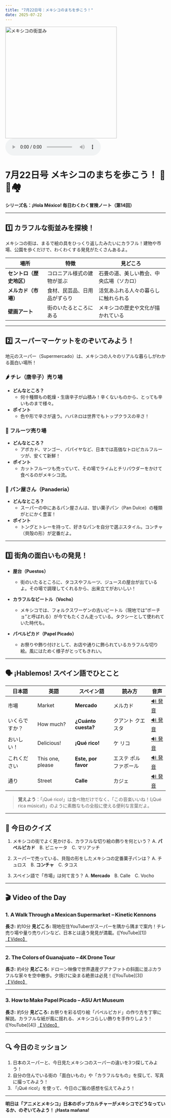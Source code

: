 ```yaml
---
title: "7月22日号：メキシコのまちを歩こう！"
date: 2025-07-22
---
```


<img src="/mexico-articles/assets/2025-07-22-comic.png" alt="メキシコの街並み" width="350" />

<audio controls>
  <source src="/mexico-articles/assets/2025-07-22-sound.wav" type="audio/wav">
  お使いのブラウザはオーディオ要素をサポートしていません。
</audio>

# 7月22日号 メキシコのまちを歩こう！ 🛒🎨🏘️
**シリーズ名：¡Hola México! 毎日わくわく冒険ノート（第14回）**

---

## 1️⃣ カラフルな街並みを探検！

メキシコの街は、まるで絵の具をひっくり返したみたいにカラフル！建物や市場、公園を歩くだけで、わくわくする発見がたくさんあるよ。

| 場所 | 特徴 | 見どころ |
|------|------|----------|
| **セントロ（歴史地区）** | コロニアル様式の建物が並ぶ | 石畳の道、美しい教会、中央広場（ソカロ） |
| **メルカド（市場）** | 食材、民芸品、日用品がずらり | 活気あふれる人々の暮らしに触れられる |
| **壁画アート** | 街のいたるところにある | メキシコの歴史や文化が描かれている |

---

## 2️⃣ スーパーマーケットをのぞいてみよう！

地元のスーパー（Supermercado）は、メキシコの人々のリアルな暮らしがわかる面白い場所！

### 🌶️ **チレ（唐辛子）売り場**
- **どんなところ？**
  - 何十種類もの乾燥・生唐辛子が山積み！辛くないものから、とっても辛いものまで様々。
- **ポイント**
  - 色や形で辛さが違う。ハバネロは世界でもトップクラスの辛さ！

### 🥑 **フルーツ売り場**
- **どんなところ？**
  - アボカド、マンゴー、パパイヤなど、日本では高価なトロピカルフルーツが、安くて新鮮！
- **ポイント**
  - カットフルーツも売っていて、その場でライムとチリパウダーをかけて食べるのがメキシコ流。

### 🍰 **パン屋さん（Panadería）**
- **どんなところ？**
  - スーパーの中にあるパン屋さんは、甘い菓子パン（Pan Dulce）の種類がとにかく豊富！
- **ポイント**
  - トングとトレーを持って、好きなパンを自分で選ぶスタイル。コンチャ（貝殻の形）が定番だよ。

---

## 3️⃣ 街角の面白いもの発見！

- **屋台（Puestos）**
  - 街のいたるところに、タコスやフルーツ、ジュースの屋台が出ているよ。その場で調理してくれるから、出来立てがおいしい！

- **カラフルなビートル（Vocho）**
  - メキシコでは、フォルクスワーゲンの古いビートル（現地では“ボーチョ”と呼ばれる）が今でもたくさん走っている。タクシーとして使われていた時代も。

- **パペルピカド（Papel Picado）**
  - お祭りや飾り付けとして、お店や通りに飾られているカラフルな切り絵。風にはためく様子がとってもきれい。

---

## 🗣️ ¡Hablemos! スペイン語でひとこと

| 日本語 | 英語 | スペイン語 | 読み方 | 音声 |
|--------|------|------------|--------|------|
| 市場 | Market | **Mercado** | メルカド | [🔊 発音](https://www.spanishdict.com/pronunciation/mercado) |
| いくらですか？ | How much? | **¿Cuánto cuesta?** | クアント クエスタ | [🔊 発音](https://www.spanishdict.com/pronunciation/cuanto%20cuesta) |
| おいしい！ | Delicious! | **¡Qué rico!** | ケ リコ | [🔊 発音](https://www.spanishdict.com/pronunciation/qu%C3%A9%20rico) |
| これください | This one, please | **Este, por favor** | エステ ポル ファボール | [🔊 発音](https://www.spanishdict.com/pronunciation/este%20por%20favor) |
| 通り | Street | **Calle** | カジェ | [🔊 発音](https://www.spanishdict.com/pronunciation/calle) |

> **覚えよう**：「¡Qué rico!」は食べ物だけでなく、「この音楽いいね！(¡Qué rica música!)」のように素敵なもの全般に使える便利な言葉だよ。

---

## 🎲 今日のクイズ

1. メキシコの街でよく見かける、カラフルな切り絵の飾りを何という？
   A. **パペルピカド**　B. ピニャータ　C. マリアッチ

2. スーパーで売っている、貝殻の形をしたメキシコの定番菓子パンは？
   A. チュロス　B. **コンチャ**　C. タコス

3. スペイン語で「市場」は何て言う？
   A. **Mercado**　B. Calle　C. Vocho

---

## 🎬 Video of the Day

### 1. **A Walk Through a Mexican Supermarket – Kinetic Kennons**

**長さ:** 約10分
**見どころ:** 現地在住YouTuberがスーパーを隅から隅まで案内！チレ売り場や量り売りパンなど、日本とは違う発見が満載。([YouTube][1])
[【 Video】](https://www.youtube.com/watch?v=DMLXxvzPaEc)

---

### 2. **The Colors of Guanajuato – 4K Drone Tour**

**長さ:** 約4分
**見どころ:** ドローン映像で世界遺産グアナファトの斜面に並ぶカラフルな家々を空中散歩。夕焼けに染まる絶景は必見！([YouTube][3])
[【 Video】](https://www.youtube.com/watch?v=0mnHXT0U8Hc)

---

### 3. **How to Make Papel Picado – ASU Art Museum**

**長さ:** 約5分
**見どころ:** お祭りを彩る切り絵「パペルピカド」の作り方を丁寧に解説。カラフルな紙が風に揺れる、メキシコらしい飾りを手作りしよう！([YouTube][4])
[【 Video】](https://www.youtube.com/watch?v=BvWZlYXpM8Q)

---

## 🔍 今日のミッション

1. 日本のスーパーと、今日見たメキシコのスーパーの違いを3つ探してみよう！
2. 自分の住んでいる街の「面白いもの」や「カラフルなもの」を探して、写真に撮ってみよう！
3. 「¡Qué rico!」を使って、今日のご飯の感想を伝えてみよう！

---

**明日は「アニメとメキシコ」日本のポップカルチャーがメキシコでどうなっているか、のぞいてみよう！ ¡Hasta mañana!**
